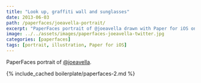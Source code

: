 ```yaml
---
title: "Look up, graffiti wall and sunglasses"
date: 2013-06-03
path: /paperfaces/joeavella-portrait/
excerpt: "PaperFaces portrait of @joeavella drawn with Paper for iOS on an iPad."
image: ../../assets/images/paperfaces-joeavella-twitter.jpg
categories: [paperfaces]
tags: [portrait, illustration, Paper for iOS]
---
```


PaperFaces portrait of [@joeavella](https://twitter.com/joeavella).

{% include_cached boilerplate/paperfaces-2.md %}
